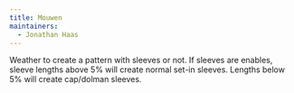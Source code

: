 ```yaml
---
title: Mouwen
maintainers:
  - Jonathan Haas
---
```


Weather to create a pattern with sleeves or not. If sleeves are enables, sleeve lengths above 5% will create normal set-in sleeves. Lengths below 5% will create cap/dolman sleeves.
